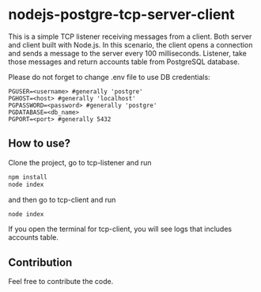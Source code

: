 
# nodejs-postgre-tcp-server-client

This is a simple TCP listener receiving messages from a client. Both server and client built with Node.js. In this scenario, the client opens a connection and sends a message to the server every 100 milliseconds. Listener, take those messages and return accounts table from PostgreSQL database.

Please do not forget to change .env file to use DB credentials:

```env
PGUSER=<username> #generally 'postgre'
PGHOST=<host> #generally 'localhost'
PGPASSWORD=<password> #generally 'postgre'
PGDATABASE=<db_name> 
PGPORT=<port> #generally 5432
```


## How to use?

Clone the project, go to tcp-listener and run

```bash
npm install
node index
```

and then go to tcp-client and run

```bash
node index
```

If you open the terminal for tcp-client, you will see logs that includes accounts table.
## Contribution

Feel free to contribute the code.
